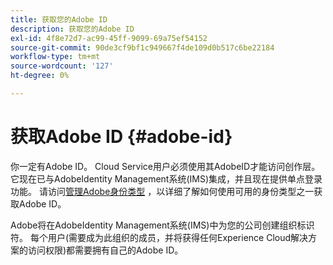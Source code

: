 ```yaml
---
title: 获取您的Adobe ID
description: 获取您的Adobe ID
exl-id: 4f8e72d7-ac99-45ff-9099-69a75ef54152
source-git-commit: 90de3cf9bf1c949667f4de109d0b517c6be22184
workflow-type: tm+mt
source-wordcount: '127'
ht-degree: 0%

---
```


# 获取Adobe ID {#adobe-id}


你一定有Adobe ID。 Cloud Service用户必须使用其AdobeID才能访问创作层。 它现在已与AdobeIdentity Management系统(IMS)集成，并且现在提供单点登录功能。 请访问[管理Adobe身份类型](https://helpx.adobe.com/enterprise/admin-guide.html/enterprise/using/identity.ug.html) ，以详细了解如何使用可用的身份类型之一获取Adobe ID。

Adobe将在AdobeIdentity Management系统(IMS)中为您的公司创建组织标识符。 每个用户(需要成为此组织的成员，并将获得任何Experience Cloud解决方案的访问权限)都需要拥有自己的Adobe ID。
